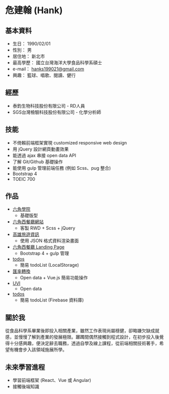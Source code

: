# 危建翰 (Hank)

## 基本資料
* 生日： 1990/02/01
* 性別： 男
* 居住地： 新北市
* 最高學歷： 國立台灣海洋大學食品科學系碩士
* e-mail： hanks199021@gmail.com
* 興趣： 籃球、唱歌、閱讀、健行

## 經歷
* 泰鈞生物科技股份有限公司 - RD人員 
* SGS台灣檢驗科技股份有限公司 - 化學分析師 

## 技能
* 不倚賴前端框架實現 customized responsive web design
* 用 jQuery 設計網頁動畫效果
* 能透過 ajax 串接 open data API
* 了解 Git/Github 基礎操作
* 能使用 gulp 管理前端任務 (例如 Scss、pug 整合)
* Bootstrap 4
* TOEIC 700

## 作品
* [六角學院](https://hicksonwei.github.io/HexSchool_Html_FinalProject/)
  * 基礎版型 
* [六角西餐廳網站](https://hicksonwei.github.io/HexSchool_RWD_FinalProject/)
  * 客製 RWD + Scss + jQuery
* [高雄旅遊資訊](https://hicksonwei.github.io/HexSchool_JS_JSON/)
  * 使用 JSON 格式資料渲染畫面
* [六角西餐廳 Landing Page](https://hicksonwei.github.io/Landing_Page/)
  * Bootstrap 4 + gulp 管理
* [todos](https://hicksonwei.github.io/todos/)
  * 簡易 todoList (LocalStorage)
* [匯率轉換](http://jsbin.com/cagujab/edit?output)
  * Open data + Vue.js 簡易功能操作
* [UVI](http://jsbin.com/solefom/edit?output)
  * Open data
* [todos](https://jsbin.com/zikoqezoxe/edit?output)
  * 簡易 todoList (Firebase 資料庫)

## 關於我
從食品科學系畢業後即投入相關產業，雖然工作表現尚屬穩健，卻略嫌欠缺成就感，並慢慢了解到產業的發展極限。躑躅間偶然接觸到程式設計，在初步投入後覺得十分感興趣，便決定辭去職務，透過自學及線上課程，從前端相關技術著手，希望有機會步入該領域施展所學。

## 未來學習進程
* 學習前端框架 (React、Vue 或 Angular)
* 接觸後端知識

